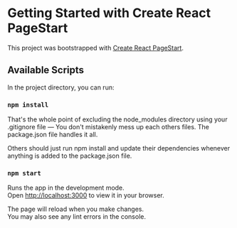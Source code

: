 # Getting Started with Create React PageStart

This project was bootstrapped with [Create React PageStart](https://github.com/facebook/create-react-app).

## Available Scripts

In the project directory, you can run:

### `npm install`
That's the whole point of excluding the node_modules directory using your .gitignore file — You don't mistakenly mess up each others files. The package.json file handles it all.

Others should just run npm install and update their dependencies whenever anything is added to the package.json file.
### `npm start`

Runs the app in the development mode.\
Open [http://localhost:3000](http://localhost:3000) to view it in your browser.

The page will reload when you make changes.\
You may also see any lint errors in the console.
